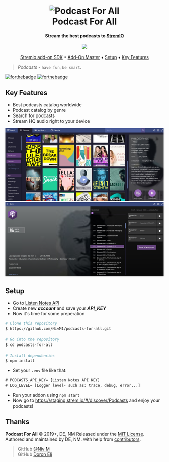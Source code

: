 <h1 align="center">
  <img src="https://github.com/NivM1/StremioPodcust/blob/master/resources/images/addon_logo.png" alt="Podcast For All" width="150"></a>
  <br>
  Podcast For All
  <br>
</h1>

<h4 align="center">Stream the best podcasts to <a href="https://www.stremio.com/" target="_blank">StremIO</a></h4>

<p align="center">
  <a href="paypal.me/">
    <img src="https://img.shields.io/badge/$-donate-ff69b4.svg?maxAge=2592000&amp;style=flat">
  </a>
</p>

<p align="center">
  <a href="https://www.stremio.com/addon-sdk">Stremio add-on SDK</a> •
  <a href="https://www.stremio.com/competition">Add-On Master</a> •
  <a href="#Setup">Setup</a> 
  </a> •
  <a href="#Key-Features">Key Features</a> 
</p>

> *Podcasts* - `have fun`, `be smart`.

[![forthebadge](https://forthebadge.com/images/badges/built-with-love.svg)](https://forthebadge.com)
[![forthebadge](https://forthebadge.com/images/badges/check-it-out.svg)](https://forthebadge.com)

## Key Features

* Best podcasts catalog worldwide
* Podcast catalog by genre
* Search for podcasts
* Stream HQ audio right to your device

![Podcasts Catalog](https://github.com/NivM1/podcasts-for-all/blob/master/resources/images/podcast_for_all_screen.jpg)
![Podcasts Epidsodes](https://github.com/NivM1/podcasts-for-all/blob/master/resources/images/podcast_for_all_screen2.jpg)

## Setup

* Go to <a href="https://www.listennotes.com/api/">Listen Notes API</a>
* Create new **_account_** and save your **_API_KEY_**
* Now it's time for some preperation
```bash
# Clone this repository
$ https://github.com/NivM1/podcasts-for-all.git

# Go into the repository
$ cd podcasts-for-all

# Install dependencies
$ npm install
```
* Set your `.env` file like that:
```diff
# PODCASTS_API_KEY= [Listen Notes API KEY]
# LOG_LEVEL= [Logger level- such as: trace, debug, error...]
```

* Run your addon using `npm start`
* Now go to <https://staging.strem.io/#/discover/Podcasts> and enjoy your podcasts!


Thanks
------

**Podcast For All** © 2019+, DE, NM Released under the [MIT License].<br>
Authored and maintained by DE, NM. with help from [contributors].


> GitHub [@Niv M](https://github.com/nivm1) <br/>
> GitHub [Doron Eli](https://github.com/doron050)

[MIT License]: http://mit-license.org/
[contributors]: http://github.com/contributors
